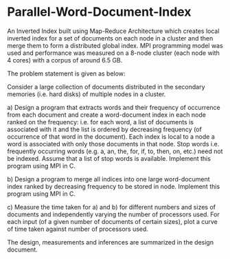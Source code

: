 # Parallel-Word-Document-Index

An Inverted Index built using Map-Reduce Architecture which creates local inverted index for a set of documents on each node in a cluster and then merge them to form a distributed global index. MPI programming model was used and performance was measured on a 8-node cluster (each node with 4 cores) with a corpus of around 6.5 GB.

The problem statement is given as below:

Consider a large collection of documents distributed in the secondary memories (i.e. hard disks) of multiple nodes in a cluster.

a) Design a program that extracts words and their frequency of occurrence from each document and create a word-document index in each node ranked on the frequency: i.e. for each word, a list of documents is associated with it and the list is ordered by decreasing frequency (of occurrence of that word in the document). Each index is local to a node a word is associated with only those documents in that node. Stop words i.e. frequently occurring words (e.g. a, an, the, for, if, to, then, on, etc.) need
not be indexed. Assume that a list of stop words is available. Implement this program using MPI in C.

b) Design a program to merge all indices into one large word-document index ranked by decreasing frequency to be stored in node. Implement this program using MPI in C.

c) Measure the time taken for a) and b) for different numbers and sizes of documents and independently varying the number of processors used. For each input (of a given number of documents of certain sizes), plot a curve of time taken against number of processors used.

The design, measurements and inferences are summarized in the design document.
